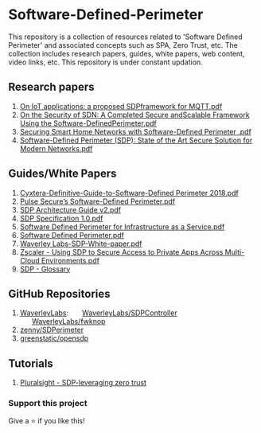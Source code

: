 # Software-Defined-Perimeter

This repository is a collection of resources related to 'Software Defined Perimeter' and associated concepts such as SPA, Zero Trust, etc. The collection includes research papers, guides, white papers, web content, video links, etc. This repository is under constant updation. 

## Research papers

1. [On IoT applications: a proposed SDPframework for MQTT.pdf](https://github.com/antonioalfa22/awesome-Software-Defined-Perimeter/blob/master/Research%20Papers/On%20IoT%20applications:%20a%20proposed%20SDPframework%20for%20MQTT.pdf)
2. [On the Security of SDN: A Completed Secure andScalable Framework Using the Software-DefinedPerimeter.pdf](https://github.com/antonioalfa22/awesome-Software-Defined-Perimeter/blob/master/Research%20Papers/On%20the%20Security%20of%20SDN:%20A%20Completed%20Secure%20andScalable%20Framework%20Using%20the%20Software-DefinedPerimeter.pdf)
3. [Securing Smart Home Networks with Software-Defined Perimeter .pdf](https://github.com/antonioalfa22/awesome-Software-Defined-Perimeter/blob/master/Research%20Papers/Securing%20Smart%20Home%20Networks%20with%20Software-Defined%20Perimeter%20.pdf)
4. [Software-Defined Perimeter (SDP): State of the Art Secure Solution for Modern Networks.pdf](https://github.com/antonioalfa22/awesome-Software-Defined-Perimeter/blob/master/Research%20Papers/Software-Defined%20Perimeter%20(SDP):%20State%20of%20the%20Art%20Secure%20Solution%20for%20Modern%20Networks.pdf)

## Guides/White Papers

1. [Cyxtera-Definitive-Guide-to-Software-Defined Perimeter 2018.pdf](https://github.com/antonioalfa22/awesome-Software-Defined-Perimeter/blob/master/Guides/Cyxtera-Definitive-Guide-to-Software-Defined%20Perimeter%202018.pdf)
2. [Pulse Secure’s Software-Defined Perimeter.pdf](https://github.com/antonioalfa22/awesome-Software-Defined-Perimeter/blob/master/Guides/Pulse%20Secure%E2%80%99s%20Software-Defined%20Perimeter.pdf)
3. [SDP Architecture Guide v2.pdf](https://github.com/antonioalfa22/awesome-Software-Defined-Perimeter/blob/master/Guides/SDP%20Architecture%20Guide%20v2.pdf)
4. [SDP Specification 1.0.pdf](https://github.com/antonioalfa22/awesome-Software-Defined-Perimeter/blob/master/Guides/SDP%20Specification%201.0.pdf)
5. [Software Defined Perimeter for Infrastructure as a Service.pdf](https://github.com/antonioalfa22/awesome-Software-Defined-Perimeter/blob/master/Guides/Software%20Defined%20Perimeter%20for%20Infrastructure%20as%20a%20Service.pdf)
6. [Software Defined Perimeter.pdf](https://github.com/antonioalfa22/awesome-Software-Defined-Perimeter/blob/master/Guides/Software%20Defined%20Perimeter.pdf)
7. [Waverley Labs-SDP-White-paper.pdf](https://github.com/antonioalfa22/awesome-Software-Defined-Perimeter/blob/master/Guides/Waverley%20Labs-SDP-White-paper.pdf)
8. [Zscaler - Using SDP to Secure Access to Private Apps Across Multi-Cloud Environments.pdf](https://github.com/antonioalfa22/awesome-Software-Defined-Perimeter/blob/master/Guides/Zscaler%20-%20Using%20SDP%20to%20Secure%20Access%20to%20Private%20Apps%20Across%20Multi-Cloud%20Environments.pdf)
9. [SDP - Glossary](https://github.com/antonioalfa22/awesome-Software-Defined-Perimeter/blob/master/Guides/SDP-glossary.pdf)

## GitHub Repositories

1. [WaverleyLabs](https://github.com/WaverleyLabs):
  &nbsp;&nbsp;&nbsp;&nbsp;&nbsp;&nbsp;[WaverleyLabs/SDPController](https://github.com/WaverleyLabs/SDPcontroller)
  &nbsp;&nbsp;&nbsp;&nbsp;&nbsp;&nbsp;[WaverleyLabs/fwknop](https://github.com/WaverleyLabs/fwknop)
2. [zenny/SDPerimeter](https://github.com/zenny/SD-Perimeter)
3. [greenstatic/opensdp](https://github.com/greenstatic/opensdp)

## Tutorials

1. [Pluralsight - SDP-leveraging zero trust](https://www.pluralsight.com/courses/sdp-leveraging-zero-trust-create-network-security-architecture)

### Support this project

Give a ⭐️ if you like this!
